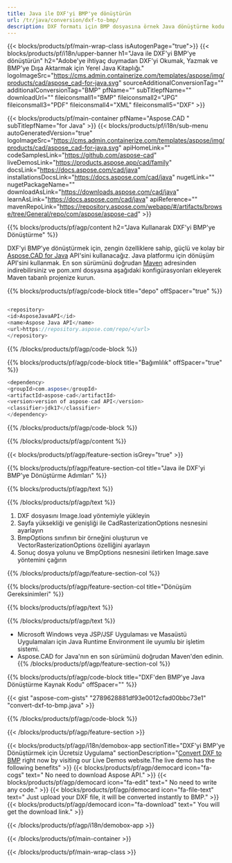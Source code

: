 ```yaml
---
title: Java ile DXF'yi BMP'ye dönüştürün 
url: /tr/java/conversion/dxf-to-bmp/ 
description: DXF formatı için BMP dosyasına örnek Java dönüştürme kodu. Herhangi bir Web veya Masaüstü Java tabanlı uygulamada DXF'yi BMP'ye dönüştürmek için bu örnek kodu kullanın.
---
```


{{< blocks/products/pf/main-wrap-class isAutogenPage="true">}}
{{< blocks/products/pf/i18n/upper-banner h1="Java ile DXF'yi BMP'ye dönüştürün" h2="Adobe'ye ihtiyaç duymadan DXF'yi Okumak, Yazmak ve BMP'ye Dışa Aktarmak için Yerel Java Kitaplığı." logoImageSrc="https://cms.admin.containerize.com/templates/aspose/img/products/cad/aspose_cad-for-java.svg" sourceAdditionalConversionTag="" additionalConversionTag="BMP" pfName="" subTitlepfName="" downloadUrl="" fileiconsmall1="BMP" fileiconsmall2="JPG" fileiconsmall3="PDF" fileiconsmall4="XML" fileiconsmall5="DXF" >}}

{{< blocks/products/pf/main-container pfName="Aspose.CAD " subTitlepfName="for Java" >}}
{{< blocks/products/pf/i18n/sub-menu autoGeneratedVersion="true" logoImageSrc="https://cms.admin.containerize.com/templates/aspose/img/products/cad/aspose_cad-for-java.svg" apiHomeLink="" codeSamplesLink="https://github.com/aspose-cad" liveDemosLink="https://products.aspose.app/cad/family" docsLink="https://docs.aspose.com/cad/java" installationsDocsLink="https://docs.aspose.com/cad/java" nugetLink="" nugetPackageName="" downloadAsLink="https://downloads.aspose.com/cad/java" learnAsLink="https://docs.aspose.com/cad/java" apiReference="" mavenRepoLink="https://repository.aspose.com/webapp/#/artifacts/browse/tree/General/repo/com/aspose/aspose-cad" >}}

{{% blocks/products/pf/agp/content h2="Java Kullanarak DXF'yi BMP'ye Dönüştürme" %}}

DXF'yi BMP'ye dönüştürmek için, zengin özelliklere sahip, güçlü ve kolay bir <a href=https://products.aspose.com/cad/java>Aspose.CAD for Java</a> API'sini kullanacağız. Java platformu için dönüşüm API'sini kullanmak. En son sürümünü doğrudan <a href=https://repository.aspose.com/webapp/#/artifacts/browse/tree/General/repo/com/aspose/aspose-cad>Maven</a> adresinden indirebilirsiniz ve pom.xml dosyasına aşağıdaki konfigürasyonları ekleyerek Maven tabanlı projenize kurun.

{{% blocks/products/pf/agp/code-block title="depo" offSpacer="true" %}}

```cs

<repository>
<id>AsposeJavaAPI</id>
<name>Aspose Java API</name>
<url>https://repository.aspose.com/repo/</url>
</repository>

```

{{% /blocks/products/pf/agp/code-block %}}

{{% blocks/products/pf/agp/code-block title="Bağımlılık" offSpacer="true" %}}

```cs
<dependency>
<groupId>com.aspose</groupId>
<artifactId>aspose-cad</artifactId>
<version>version of aspose-cad API</version>
<classifier>jdk17</classifier>
</dependency>

```

{{% /blocks/products/pf/agp/code-block %}}

{{% /blocks/products/pf/agp/content %}}

{{< blocks/products/pf/agp/feature-section isGrey="true" >}}

{{% blocks/products/pf/agp/feature-section-col title="Java ile DXF'yi BMP'ye Dönüştürme Adımları" %}}

{{% blocks/products/pf/agp/text %}}

{{% /blocks/products/pf/agp/text %}}

1. DXF dosyasını Image.load yöntemiyle yükleyin
1. Sayfa yüksekliği ve genişliği ile CadRasterizationOptions nesnesini ayarlayın
1. BmpOptions sınıfının bir örneğini oluşturun ve VectorRasterizationOptions özelliğini ayarlayın
1. Sonuç dosya yolunu ve BmpOptions nesnesini iletirken Image.save yöntemini çağırın

{{% /blocks/products/pf/agp/feature-section-col %}}

{{% blocks/products/pf/agp/feature-section-col title="Dönüşüm Gereksinimleri" %}}

{{% blocks/products/pf/agp/text %}}

{{% /blocks/products/pf/agp/text %}}
- Microsoft Windows veya JSP/JSF Uygulaması ve Masaüstü Uygulamaları için Java Runtime Environment ile uyumlu bir işletim sistemi.
- Aspose.CAD for Java'nın en son sürümünü doğrudan Maven'den edinin.
{{% /blocks/products/pf/agp/feature-section-col %}}

{{% blocks/products/pf/agp/code-block title="DXF'den BMP'ye Java Dönüştürme Kaynak Kodu" offSpacer="" %}}

{{< gist "aspose-com-gists" "2789628881df93e0012cfad00bbc73e1" "convert-dxf-to-bmp.java" >}}

{{% /blocks/products/pf/agp/code-block %}}

{{< /blocks/products/pf/agp/feature-section >}}

<!-- aboutfile Starts -->

{{< blocks/products/pf/agp/i18n/demobox-app sectionTitle="DXF'yi BMP'ye Dönüştürmek için Ücretsiz Uygulama" sectionDescription="[Convert DXF to BMP](https://products.aspose.app/cad/conversion/dxf-to-bmp) right now by visiting our Live Demos website.The live demo has the following benefits" >}}
        {{< blocks/products/pf/agp/democard icon="fa-cogs" text=" No need to download Aspose API." >}}
        {{< blocks/products/pf/agp/democard icon="fa-edit" text=" No need to write any code." >}}
        {{< blocks/products/pf/agp/democard icon="fa-file-text" text=" Just upload your DXF file, it will be converted instantly to BMP." >}}
        {{< blocks/products/pf/agp/democard icon="fa-download" text=" You will get the download link." >}}

   
{{< /blocks/products/pf/agp/i18n/demobox-app >}}

<!-- aboutfile Ends -->

{{< /blocks/products/pf/main-container >}}
    
{{< /blocks/products/pf/main-wrap-class >}}